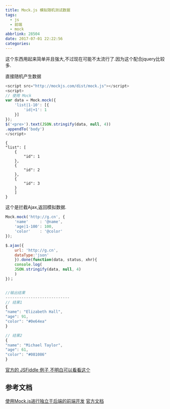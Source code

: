 ```yaml
---
title: Mock.js 模拟随机测试数据
tags:
  - js
  - 前端
  - mock
abbrlink: 28504
date: 2017-07-01 22:22:56
categories:
---
```


这个东西用起来简单并且强大,不过现在可能不太流行了.因为这个配合jquery比较多.

直接随机产生数据
```js
<script src="http://mockjs.com/dist/mock.js"></script>
<script>
// 使用 Mock
var data = Mock.mock({
    'list|1-10': [{
        'id|+1': 1
    }]
});
$('<pre>').text(JSON.stringify(data, null, 4))
.appendTo('body')
</script>
```

```
{
"list": [
    {
        "id": 1
    },
    {
        "id": 2
    },
    {
        "id": 3
    }
    ]
}
```

<!--more-->

这个是拦截Ajax,返回模拟数据.
```js
Mock.mock('http://g.cn', {
    'name'     : '@name',
    'age|1-100': 100,
    'color'    : '@color'
});

$.ajax({
    url: 'http://g.cn',
    dataType:'json'
    }).done(function(data, status, xhr){
    console.log(
    JSON.stringify(data, null, 4)
    )    
})；


//输出结果
----------------------------
// 结果1
{
"name": "Elizabeth Hall",
"age": 91,
"color": "#0e64ea"
}

// 结果2
{
"name": "Michael Taylor",
"age": 61,
"color": "#081086"
}

```


[官方的 JSFiddle 例子 不明白可以看看这个](http://jsfiddle.net/nzcsxd76/)

## 参考文档
[使用Mock.js进行独立于后端的前端开发](https://segmentfault.com/a/1190000003087224#articleHeader11)
[官方文档](http://mockjs.com/examples.html)
